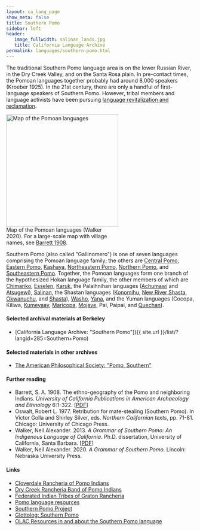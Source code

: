 ```yaml
---
layout: ca_lang_page
show_meta: false
title: Southern Pomo
sidebar: left
header:
   image_fullwidth: salinan_lands.jpg
   title: California Language Archive
permalink: languages/southern-pomo.html
---
```


The traditional Southern Pomo language area is on the lower Russian River, in the Dry Creek Valley, and on the Santa Rosa plain. In pre-contact times, the Pomoan languages together probably had around 8,000 speakers (Kroeber 1925). In the 21st century, there are only a handful of first-language speakers of Southern Pomo. However, tribal members and language activists have been pursuing [language revitalization and reclamation](https://sites.google.com/a/mcdanielar.com/pomo/).

<div class="image fit right" style="width: 300px;">
<img alt="Map of the Pomoan languages" src="{{ site.urlimg }}pomoan-languages-map-small.jpg" width="300px"/>
<div class="caption">
Map of the Pomoan languages (Walker 2020). For a large-scale map with village names, see <a href="https://berkeley.box.com/v/pomoan-languages-map">Barrett 1908</a>.
</div>
</div>

Southern Pomo (also called "Gallinomero") is one of seven languages comprising the Pomoan language family; the others are [Central Pomo](central-pomo.html), [Eastern Pomo](eastern-pomo.html), [Kashaya](kashaya.html), [Northeastern Pomo](northeastern-pomo.html), [Northern Pomo](northern-pomo.html), and [Southeastern Pomo](southeastern-pomo.html). Together, the Pomoan languages form one branch of the hypothesized Hokan language family, the other members of which are [Chimariko](chimariko.html), [Esselen](esselen.html), [Karuk](karuk.html), the Palaihnihan languages ([Achumawi](achumawi.html) and [Atsugewi](atsugewi.html)), [Salinan](salinan.html), the Shastan languages ([Konomihu](konomihu.html), [New River Shasta](new-river-shasta.html), [Okwanuchu](okwanuchu.html), and [Shasta](shasta.html)), [Washo](washo.html), [Yana](yana.html), and the Yuman languages (Cocopa, Kiliwa, [Kumeyaay](kumeyaay.html), [Maricopa](maricopa.html), [Mojave](mojave.html), Pai, Paipai, and [Quechan](quechan.html)).

#### Selected archival materials at Berkeley

* [California Language Archive: "Southern Pomo"]({{ site.url }}/list/?langid=285=Southern+Pomo)

#### Selected materials in other archives

* [The American Philosophical Society: "Pomo, Southern"](https://indigenousguide.amphilsoc.org/search?f%5B0%5D=guide_language_content_title%3APomo%2C%20Southern)

#### Further reading

* Barrett, S. A. 1908. The ethno-geography of the Pomo and neighboring Indians. *University of California Publications in American Archaeology and Ethnology* 6:1-322.
[[PDF](http://digitalassets.lib.berkeley.edu/anthpubs/ucb/text/ucp006-003-004.pdf)]
* Oswalt, Robert L. 1977. Retribution for mate-stealing (Southern Pomo). In Victor Golla and Shirley Silver, eds. *Northern Californian texts*, pp. 71-81. Chicago: University of Chicago Press.
* Walker, Neil Alexander. 2013. *A Grammar of Southern Pomo: An Indigenous Language of California.* Ph.D. dissertation, University of California, Santa Barbara.
[[PDF](http://wieldoc.org/wp_temp/wp-content/uploads/2014/06/N_A_Walker_Diss_2013_1-13.pdf)]
* Walker, Neil Alexander. 2020. *A Grammar of Southern Pomo.* Lincoln: Nebraska University Press.

#### Links

* [Cloverdale Rancheria of Pomo Indians](http://www.cloverdalerancheria.com/)
* [Dry Creek Rancheria Band of Pomo Indians](http://www.drycreekrancheria.com/)
* [Federated Indian Tribes of Graton Rancheria](http://www.gratonrancheria.com/)
* [Pomo language resources](https://cimcc.org/education-center/pomo-language-resource/)
* [Southern Pomo Project](http://wieldoc.org/?page_id=30)
* [Glottolog: Southern Pomo](https://glottolog.org/resource/languoid/id/sout2984)
* [OLAC Resources in and about the Southern Pomo language](http://www.language-archives.org/language/peq)

